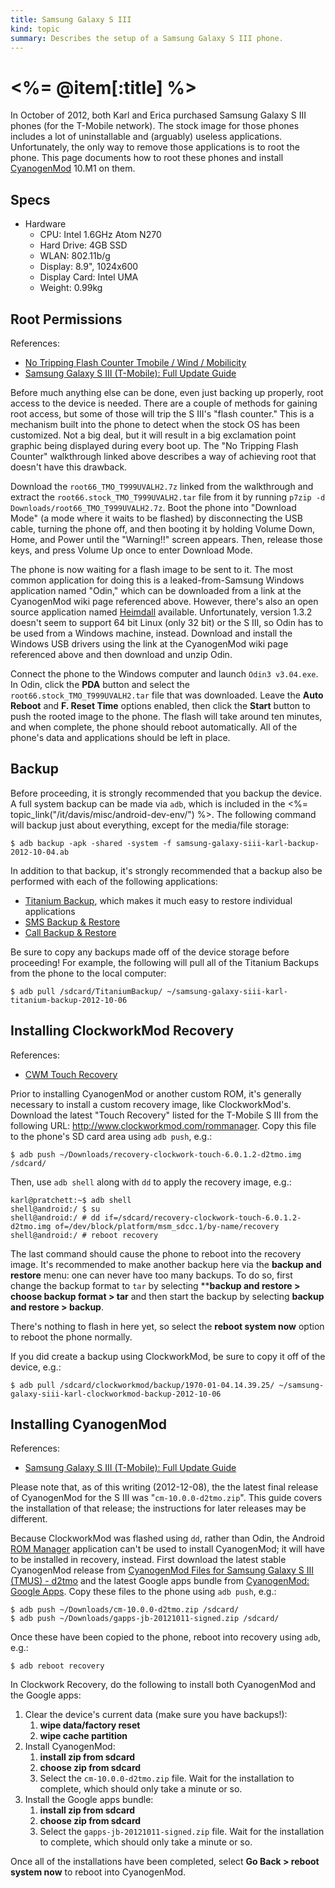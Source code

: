 ```yaml
--- 
title: Samsung Galaxy S III
kind: topic
summary: Describes the setup of a Samsung Galaxy S III phone.
---
```


# <%= @item[:title] %>

In October of 2012, both Karl and Erica purchased Samsung Galaxy S III phones (for the T-Mobile network). The stock image for those phones includes a lot of uninstallable and (arguably) useless applications. Unfortunately, the only way to remove those applications is to root the phone. This page documents how to root these phones and install [CyanogenMod](http://www.cyanogenmod.com/) 10.M1 on them.


## Specs

* Hardware
    * CPU: Intel 1.6GHz Atom N270
    * Hard Drive: 4GB SSD
    * WLAN: 802.11b/g
    * Display: 8.9", 1024x600
    * Display Card: Intel UMA
    * Weight: 0.99kg


## Root Permissions

References:

* [No Tripping Flash Counter Tmobile / Wind / Mobilicity](http://forum.xda-developers.com/showthread.php?t=1771687)
* [Samsung Galaxy S III (T-Mobile): Full Update Guide](http://wiki.cyanogenmod.com/wiki/Samsung_Galaxy_S_III_%28T-Mobile%29:_Full_Update_Guide)

Before much anything else can be done, even just backing up properly, root access to the device is needed. There are a couple of methods for gaining root access, but some of those will trip the S III's "flash counter." This is a mechanism built into the phone to detect when the stock OS has been customized. Not a big deal, but it will result in a big exclamation point graphic being displayed during every boot up. The "No Tripping Flash Counter" walkthrough linked above describes a way of achieving root that doesn't have this drawback.

Download the `root66_TMO_T999UVALH2.7z` linked from the walkthrough and extract the `root66.stock_TMO_T999UVALH2.tar` file from it by running `p7zip -d Downloads/root66_TMO_T999UVALH2.7z`. Boot the phone into "Download Mode" (a mode where it waits to be flashed) by disconnecting the USB cable, turning the phone off, and then booting it by holding Volume Down, Home, and Power until the "Warning!!" screen appears. Then, release those keys, and press Volume Up once to enter Download Mode.

The phone is now waiting for a flash image to be sent to it. The most common application for doing this is a leaked-from-Samsung Windows application named "Odin," which can be downloaded from a link at the CyanogenMod wiki page referenced above. However, there's also an open source application named [Heimdall](http://www.glassechidna.com.au/products/heimdall/) available. Unfortunately, version 1.3.2 doesn't seem to support 64 bit Linux (only 32 bit) or the S III, so Odin has to be used from a Windows machine, instead. Download and install the Windows USB drivers using the link at the CyanogenMod wiki page referenced above and then download and unzip Odin.

Connect the phone to the Windows computer and launch `Odin3 v3.04.exe`. In Odin, click the **PDA** button and select the `root66.stock_TMO_T999UVALH2.tar` file that was downloaded. Leave the **Auto Reboot** and **F. Reset Time** options enabled, then click the **Start** button to push the rooted image to the phone. The flash will take around ten minutes, and when complete, the phone should reboot automatically. All of the phone's data and applications should be left in place.


## Backup

Before proceeding, it is strongly recommended that you backup the device. A full system backup can be made via `adb`, which is included in the <%= topic_link("/it/davis/misc/android-dev-env/") %>. The following command will backup just about everything, except for the media/file storage:

    $ adb backup -apk -shared -system -f samsung-galaxy-siii-karl-backup-2012-10-04.ab

In addition to that backup, it's strongly recommended that a backup also be performed with each of the following applications:

* [Titanium Backup](http://matrixrewriter.com/android/), which makes it much easy to restore individual applications
* [SMS Backup & Restore](http://market.android.com/details?id=com.riteshsahu.SMSBackupRestore)
* [Call Backup & Restore](http://market.android.com/details?id=com.riteshsahu.CallLogBackupRestore)

Be sure to copy any backups made off of the device storage before proceeding! For example, the following will pull all of the Titanium Backups from the phone to the local computer:

    $ adb pull /sdcard/TitaniumBackup/ ~/samsung-galaxy-siii-karl-titanium-backup-2012-10-06


## Installing ClockworkMod Recovery

References:

* [CWM Touch Recovery](http://forum.xda-developers.com/showthread.php?t=1766552)

Prior to installing CyanogenMod or another custom ROM, it's generally necessary to install a custom recovery image, like ClockworkMod's. Download the latest "Touch Recovery" listed for the T-Mobile S III from the following URL: <http://www.clockworkmod.com/rommanager>. Copy this file to the phone's SD card area using `adb push`, e.g.:

    $ adb push ~/Downloads/recovery-clockwork-touch-6.0.1.2-d2tmo.img /sdcard/

Then, use `adb shell` along with `dd` to apply the recovery image, e.g.:

    karl@pratchett:~$ adb shell
    shell@android:/ $ su
    shell@android:/ # dd if=/sdcard/recovery-clockwork-touch-6.0.1.2-d2tmo.img of=/dev/block/platform/msm_sdcc.1/by-name/recovery
    shell@android:/ # reboot recovery

The last command should cause the phone to reboot into the recovery image. It's recommended to make another backup here via the **backup and restore** menu: one can never have too many backups. To do so, first change the backup format to `tar` by selecting ****backup and restore > choose backup format > tar** and then start the backup by selecting **backup and restore > backup**.

There's nothing to flash in here yet, so select the **reboot system now** option to reboot the phone normally.

If you did create a backup using ClockworkMod, be sure to copy it off of the device, e.g.:

    $ adb pull /sdcard/clockworkmod/backup/1970-01-04.14.39.25/ ~/samsung-galaxy-siii-karl-clockworkmod-backup-2012-10-06


## Installing CyanogenMod

References:

* [Samsung Galaxy S III (T-Mobile): Full Update Guide](http://wiki.cyanogenmod.com/wiki/Samsung_Galaxy_S_III_%28T-Mobile%29:_Full_Update_Guide)

Please note that, as of this writing (2012-12-08), the the latest final release of CyanogenMod for the S III was "`cm-10.0.0-d2tmo.zip`". This guide covers the installation of that release; the instructions for later releases may be different.

Because ClockworkMod was flashed using `dd`, rather than Odin, the Android [ROM Manager](https://play.google.com/store/apps/details?id=com.koushikdutta.rommanager&hl=en) application can't be used to install CyanogenMod; it will have to be installed in recovery, instead. First download the latest stable CyanogenMod release from [CyanogenMod Files for Samsung Galaxy S III (TMUS) - d2tmo](http://download.cyanogenmod.com/?device=d2tmo&type=) and the latest Google apps bundle from [CyanogenMod: Google Apps](http://wiki.cyanogenmod.com/wiki/Latest_Version#Google_Apps). Copy these files to the phone using `adb push`, e.g.:

    $ adb push ~/Downloads/cm-10.0.0-d2tmo.zip /sdcard/
    $ adb push ~/Downloads/gapps-jb-20121011-signed.zip /sdcard/

Once these have been copied to the phone, reboot into recovery using `adb`, e.g.:

    $ adb reboot recovery

In Clockwork Recovery, do the following to install both CyanogenMod and the Google apps:

1. Clear the device's current data (make sure you have backups!):
    1. **wipe data/factory reset**
    1. **wipe cache partition**
1. Install CyanogenMod:
    1. **install zip from sdcard**
    1. **choose zip from sdcard**
    1. Select the `cm-10.0.0-d2tmo.zip` file. Wait for the installation to complete, which should only take a minute or so.
1. Install the Google apps bundle:
    1. **install zip from sdcard**
    1. **choose zip from sdcard**
    1. Select the `gapps-jb-20121011-signed.zip` file. Wait for the installation to complete, which should only take a minute or so.

Once all of the installations have been completed, select **Go Back > reboot system now** to reboot into CyanogenMod.

